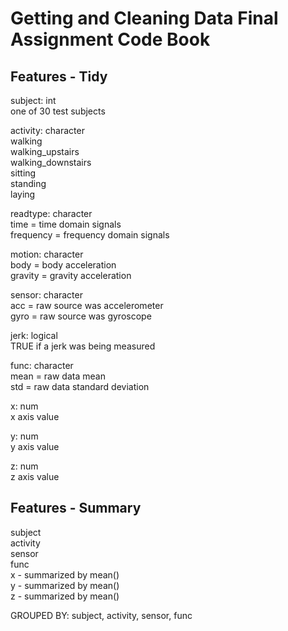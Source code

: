 # Getting and Cleaning Data Final Assignment Code Book


## Features - Tidy
subject: int<br/>
	one of 30 test subjects
	
activity: character<br/>
	walking<br/>
	walking_upstairs<br/>
	walking_downstairs<br/>
	sitting<br/>
	standing<br/>
	laying

readtype: character<br/>
	time = time domain signals<br/>
	frequency = frequency domain signals

motion: character<br/>
	body = body acceleration<br/>
	gravity = gravity acceleration
	
sensor: character<br/>
	acc = raw source was accelerometer<br/>
	gyro = raw source was gyroscope
	
jerk: logical<br/>
	TRUE if a jerk was being measured
	
func: character<br/>
	mean = raw data mean<br/>
	std = raw data standard deviation

x: num<br/>
	x axis value

y: num<br/>
	y axis value

z: num<br/>
	z axis value

	
## Features - Summary
subject<br/>
activity<br/>
sensor<br/>
func<br/>
x - summarized by mean()<br/>
y - summarized by mean()<br/>
z - summarized by mean()

GROUPED BY: subject, activity, sensor, func

